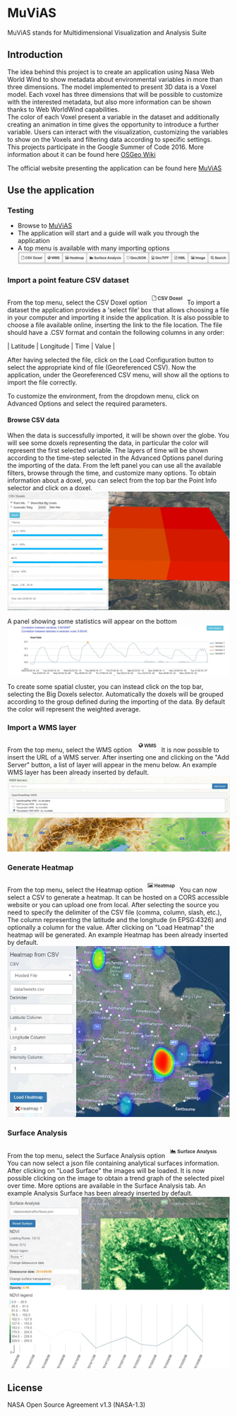 # MuViAS

MuViAS stands for Multidimensional Visualization and Analysis Suite

## Introduction
The idea behind this project is to create an application using Nasa Web World Wind to show metadata about environmental
 variables in more than three dimensions. The model implemented to present 3D data is a Voxel model. 
Each voxel has three dimensions that will be possible to customize with the interested metadata, but also more 
information can be shown thanks to Web WorldWind capabilities. <br> The color of each Voxel present a variable in the 
dataset and additionally creating an animation in time gives the opportunity to introduce a further variable. 
Users can interact with the visualization, customizing the variables to show on the Voxels and filtering data according 
to specific settings.<br>
This projects participate in the Google Summer of Code 2016.
More information about it can be found here
[OSGeo Wiki](https//wiki.osgeo.org/wiki/NASA_Web_WorldWind_Multidimension_Visualization_Tool_GSoC_2016)

The official website presenting the application can be found here [MuViAS](http://muvias.eoapps.eu/muvias/)


## Use the application
### Testing
* Browse to [MuViAS](http://muvias.eoapps.eu/muvias/)
* The application will start and a guide will walk you through the application
* A top menu is available with many importing options
![topMenu](documentation/images/topmenu.jpg)
### Import a point feature CSV dataset
From the top menu, select the CSV Doxel option ![CSVDoxel](documentation/images/csv.jpg)
To import a dataset the application provides a 'select file' box that allows choosing a file in your computer and
importing it inside the application.
It is also possible to choose a file available online, inserting the link to the file location. 
The file should have a .CSV format and contain the following columns in any order:

| Latitude | Longitude | Time | Value |

After having selected the file, click on the Load Configuration button to select the appropriate kind of file 
(Georeferenced CSV).
Now the application, under the Georeferenced CSV menu, will show all the options to import the file correctly.

To customize the environment, from the dropdown menu, click on Advanced Options and select the required parameters.

#### Browse CSV data
When the data is successfully imported, it will be shown over the globe. You will see some doxels representing the data,
 in particular the color will represent the first selected variable.
The layers of time will be shown according to the time-step selected in the Advanced Options panel during the importing 
of the data.
From the left panel  you can use all the available filters, browse through the time, and customize many options.
To obtain information about a doxel, you can select from the top bar the Point Info selector and click on a doxel. 
![handler](documentation/images/pointInfo.jpg)

A panel showing some statistics will appear on the bottom
![statistics](documentation/images/statistics.jpg)

To create some spatial cluster, you can instead click on the top bar, selecting the Big Doxels selector. Automatically
 the doxels will be grouped according to the group defined during the importing of the data. By default the color will 
 represent the weighted average.

### Import a WMS layer
From the top menu, select the WMS option ![WMS](documentation/images/wms.jpg)
It is now possible to insert the URL of a WMS server. After inserting one and clicking on the "Add Server" button,
a list of layer will appear in the menu below.
An example WMS layer has been already inserted by default.
![WMSScreen](documentation/images/wmsScreen.jpg)

### Generate Heatmap
From the top menu, select the Heatmap option ![Heatmap](documentation/images/heatmap.jpg)
You can now select a CSV to generate a heatmap. It can be hosted on a CORS accessible website or you can upload one 
from local.
After selecting the source you need to specify the delimiter of the CSV file (comma, column, slash, etc.),
The column representing the latitude and the longitude (in EPSG:4326) and optionally a column for the value.
After clicking on "Load Heatmap" the heatmap will be generated.
An example Heatmap has been already inserted by default.
![HeatmapScreen](documentation/images/heatmapScreen.jpg)

### Surface Analysis
From the top menu, select the Surface Analysis option ![Surface](documentation/images/surface.jpg)
You can now select a json file containing analytical surfaces information. 
After clicking on "Load Surface" the images will be loaded.
It is now possible clicking on the image to obtain a trend graph of the selected pixel over time.
More options are available in the Surface Analysis tab.
An example Analysis Surface has been already inserted by default.
![HeatmapScreen](documentation/images/surfaceScreen.jpg)


## License
NASA Open Source Agreement v1.3 (NASA-1.3)


